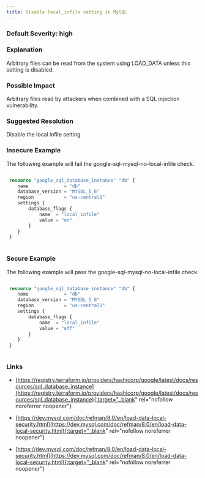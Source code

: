 ```yaml
---
title: Disable local_infile setting in MySQL
---
```


### Default Severity: <span class="severity high">high</span>

### Explanation

Arbitrary files can be read from the system using LOAD_DATA unless this setting is disabled.

### Possible Impact
Arbitrary files read by attackers when combined with a SQL injection vulnerability.

### Suggested Resolution
Disable the local infile setting


### Insecure Example

The following example will fail the google-sql-mysql-no-local-infile check.
```terraform

 resource "google_sql_database_instance" "db" {
 	name             = "db"
 	database_version = "MYSQL_5_6"
 	region           = "us-central1"
 	settings {
 		database_flags {
 			name  = "local_infile"
 			value = "on"
 		}
 	}
 }
 			
```



### Secure Example

The following example will pass the google-sql-mysql-no-local-infile check.
```terraform

 resource "google_sql_database_instance" "db" {
 	name             = "db"
 	database_version = "MYSQL_5_6"
 	region           = "us-central1"
 	settings {
 		database_flags {
 			name  = "local_infile"
 			value = "off"
 		}
 	}
 }
 			
```



### Links


- [https://registry.terraform.io/providers/hashicorp/google/latest/docs/resources/sql_database_instance](https://registry.terraform.io/providers/hashicorp/google/latest/docs/resources/sql_database_instance){:target="_blank" rel="nofollow noreferrer noopener"}

- [https://dev.mysql.com/doc/refman/8.0/en/load-data-local-security.html](https://dev.mysql.com/doc/refman/8.0/en/load-data-local-security.html){:target="_blank" rel="nofollow noreferrer noopener"}

- [https://dev.mysql.com/doc/refman/8.0/en/load-data-local-security.html](https://dev.mysql.com/doc/refman/8.0/en/load-data-local-security.html){:target="_blank" rel="nofollow noreferrer noopener"}



